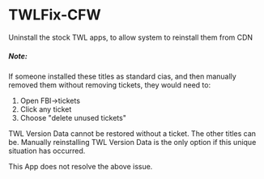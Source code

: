 # TWLFix-CFW
Uninstall the stock TWL apps, to allow system to reinstall them from CDN


##### Note: 
If someone installed these titles as standard cias, and then manually removed them without removing tickets, they would need to:
1. Open FBI->tickets
1. Click any ticket
1. Choose "delete unused tickets"

TWL Version Data cannot be restored without a ticket. The other titles can be.
Manually reinstalling TWL Version Data is the only option if this unique situation has occurred. 

This App does not resolve the above issue.
